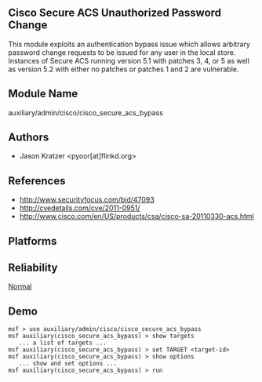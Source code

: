 ## Cisco Secure ACS Unauthorized Password Change

This module exploits an authentication bypass issue which 
allows arbitrary password change requests to be issued for 
any user in the local store. Instances of Secure ACS running 
version 5.1 with patches 3, 4, or 5 as well as version 5.2 
with either no patches or patches 1 and 2 are vulnerable.


## Module Name
auxiliary/admin/cisco/cisco_secure_acs_bypass

## Authors
* Jason Kratzer <pyoor[at]flinkd.org>


## References
* http://www.securityfocus.com/bid/47093
* http://cvedetails.com/cve/2011-0951/
* http://www.cisco.com/en/US/products/csa/cisco-sa-20110330-acs.html




## Platforms


## Reliability
[Normal](https://github.com/rapid7/metasploit-framework/wiki/Exploit-Ranking)

## Demo

```
msf > use auxiliary/admin/cisco/cisco_secure_acs_bypass
msf auxiliary(cisco_secure_acs_bypass) > show targets
   ... a list of targets ...
msf auxiliary(cisco_secure_acs_bypass) > set TARGET <target-id>
msf auxiliary(cisco_secure_acs_bypass) > show options
   ... show and set options ...
msf auxiliary(cisco_secure_acs_bypass) > run
```
    
    